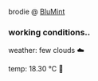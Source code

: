 brodie @ [BluMint](https://www.linkedin.com/company/blumint-io/)

<!--weather_start-->
### working conditions..

weather: few clouds ☁️

temp: 18.30 °C 👕

<!--weather_end-->

